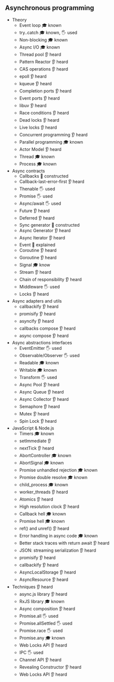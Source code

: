 ## Asynchronous programming

- Theory
  - Event loop 🎓 known
  - try..catch 🎓 known, 🖐️ used
  - Non-blocking 🎓 known
  - Async I/O 🎓 known
  - Thread pool 👂 heard 
  - Pattern Reactor 👂 heard
  - CAS operations 👂 heard
  - epoll 👂 heard
  - kqueue 👂 heard
  - Completion ports 👂 heard
  - Event ports 👂 heard
  - libuv 👂 heard
  - Race conditions 👂 heard
  - Dead locks 👂 heard 
  - Live locks 👂 heard 
  - Concurrent programming 👂 heard
  - Parallel programming 🎓 known
  - Actor Model 👂 heard
  - Thread 🎓 known
  - Process 🎓 known
- Async contracts
  - Callbacks 🚀 constructed
  - Callback-last-error-first 👂 heard
  - Thenable  🖐️ used
  - Promise  🖐️ used 
  - Async/await 🖐️ used 
  - Future 👂 heard
  - Deferred 👂 heard
  - Sync generator 🚀 constructed
  - Async Generator 👂 heard
  - Async Iterator 👂 heard
  - Event 🙋 explained
  - Coroutine 👂 heard 
  - Goroutine 👂 heard
  - Signal  🎓 know
  - Stream 👂 heard
  - Chain of responsibility 👂 heard
  - Middleware 🖐️ used
  - Locks 👂 heard
- Async adapters and utils 
  - callbackify 👂 heard
  - promisify 👂 heard
  - asyncify 👂 heard
  - callbacks compose 👂 heard
  - async compose 👂 heard
- Async abstractions interfaces 
  - EventEmitter 🖐️ used
  - Observable/Observer 🖐️ used
  - Readable  🎓 known
  - Writable  🎓 known
  - Transform 🖐️ used
  - Async Pool 👂 heard
  - Async Queue 👂 heard
  - Async Collector 👂 heard
  - Semaphore 👂 heard
  - Mutex 👂 heard
  - Spin Lock 👂 heard
- JavaScript & Node.js
  - Timers 🎓 known
  - setImmediate 👂
  - nextTick 👂 heard
  - AbortController 🎓 known
  - AbortSignal  🎓 known
  - Promise unhandled rejection 🎓 known
  - Promise double resolve 🎓 known
  - child_process 🎓 known
  - worker_threads 👂 heard
  - Atomics 👂 heard
  - High resolution clock 👂 heard
  - Callback hell 🎓 known
  - Promise hell  🎓 known
  - ref() and unref() 👂 heard
  - Error handling in async code  🎓 known
  - Better stack traces with return await 👂 heard
  - JSON: streaming serialization 👂 heard
  - promisify 👂 heard
  - callbackify 👂 heard
  - AsyncLocalStorage 👂 heard
  - AsyncResource 👂 heard
- Techniques 👂 heard
  - async.js library 👂 heard
  - RxJS library 🎓 known
  - Async composition 👂 heard
  - Promise.all  🖐️ used
  - Promise.allSettled  🖐️ used
  - Promise.race  🖐️ used
  - Promise.any  🎓 known
  - Web Locks API 👂 heard
  - IPC   🖐️ used
  - Channel API 👂 heard
  - Revealing Constructor 👂 heard
  - Web Locks API 👂 heard
